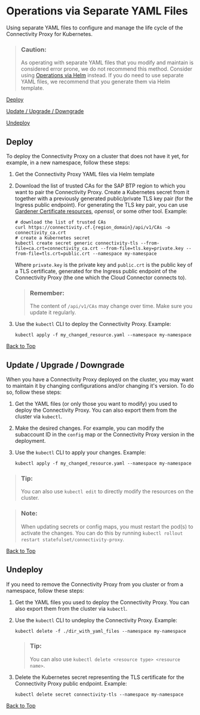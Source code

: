 <!-- loio2b0002b968e741a28765b8245d00ba8d -->

# Operations via Separate YAML Files 

Using separate YAML files to configure and manage the life cycle of the Connectivity Proxy for Kubernetes.

> ### Caution:  
> As operating with separate YAML files that you modify and maintain is considered error prone, we do not recommend this method. Consider using [Operations via Helm](operations-via-helm-23fc110.md) instead. If you do need to use separate YAML files, we recommend that you generate them via Helm template.

[Deploy](operations-via-separate-yaml-files-2b0002b.md#loio2b0002b968e741a28765b8245d00ba8d__deploy)

[Update / Upgrade / Downgrade](operations-via-separate-yaml-files-2b0002b.md#loio2b0002b968e741a28765b8245d00ba8d__update)

[Undeploy](operations-via-separate-yaml-files-2b0002b.md#loio2b0002b968e741a28765b8245d00ba8d__undeploy)



<a name="loio2b0002b968e741a28765b8245d00ba8d__deploy"/>

## Deploy

To deploy the Connectivity Proxy on a cluster that does not have it yet, for example, in a new namespace, follow these steps:

1.  Get the Connectivity Proxy YAML files via Helm template
2.  Download the list of trusted CAs for the SAP BTP region to which you want to pair the Connectivity Proxy. Create a Kubernetes secret from it together with a previously generated public/private TLS key pair \(for the Ingress public endpoint\). For generating the TLS key pair, you can use [Gardener Certificate resources](https://github.com/gardener/cert-management#requesting-a-certificate), *openssl*, or some other tool. Example:

    ```
    # download the list of trusted CAs
    curl https://connectivity.cf.{region_domain}/api/v1/CAs -o connectivity_ca.crt
    # create a Kubernetes secret
    kubectl create secret generic connectivity-tls --from-file=ca.crt=connectivity_ca.crt --from-file=tls.key=private.key --from-file=tls.crt=public.crt --namespace my-namespace
    ```

    Where `private.key` is the private key and `public.crt` is the public key of a TLS certificate, generated for the Ingress public endpoint of the Connectivity Proxy \(the one which the Cloud Connector connects to\).

    > ### Remember:  
    > The content of `/api/v1/CAs` may change over time. Make sure you update it regularly.

3.  Use the `kubectl` CLI to deploy the Connectivity Proxy. Example:

    ```
    kubectl apply -f my_changed_resource.yaml --namespace my-namespace
    ```


[Back to Top](operations-via-separate-yaml-files-2b0002b.md#loio2b0002b968e741a28765b8245d00ba8d__top)



<a name="loio2b0002b968e741a28765b8245d00ba8d__update"/>

## Update / Upgrade / Downgrade

When you have a Connectivity Proxy deployed on the cluster, you may want to maintain it by changing configurations and/or changing it's version. To do so, follow these steps:

1.  Get the YAML files \(or only those you want to modify\) you used to deploy the Connectivity Proxy. You can also export them from the cluster via `kubectl`.
2.  Make the desired changes. For example, you can modify the subaccount ID in the `config` map or the Connectivity Proxy version in the deployment.
3.  Use the `kubectl` CLI to apply your changes. Example:

    ```
    kubectl apply -f my_changed_resource.yaml --namespace my-namespace
    ```


> ### Tip:  
> You can also use `kubectl edit` to directly modify the resources on the cluster.

> ### Note:  
> When updating secrets or config maps, you must restart the pod\(s\) to activate the changes. You can do this by running `kubectl rollout restart statefulset/connectivity-proxy`.

[Back to Top](operations-via-separate-yaml-files-2b0002b.md#loio2b0002b968e741a28765b8245d00ba8d__top)



<a name="loio2b0002b968e741a28765b8245d00ba8d__undeploy"/>

## Undeploy

If you need to remove the Connectivity Proxy from you cluster or from a namespace, follow these steps:

1.  Get the YAML files you used to deploy the Connectivity Proxy. You can also export them from the cluster via `kubectl`.
2.  Use the `kubectl` CLI to undeploy the Connectivity Proxy. Example:

    ```
    kubectl delete -f ./dir_with_yaml_files --namespace my-namespace
    ```

    > ### Tip:  
    > You can also use `kubectl delete <resource type> <resource name>`.

3.  Delete the Kubernetes secret representing the TLS certificate for the Connectivity Proxy public endpoint. Example:

    ```
    kubectl delete secret connectivity-tls --namespace my-namespace
    ```


[Back to Top](operations-via-separate-yaml-files-2b0002b.md#loio2b0002b968e741a28765b8245d00ba8d__top)

